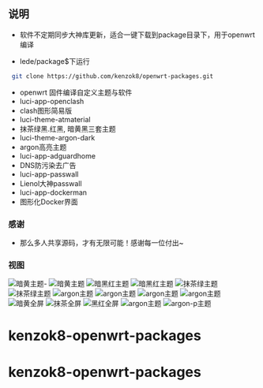﻿## 说明

* 软件不定期同步大神库更新，适合一键下载到package目录下，用于openwrt编译

* lede/package$下运行

```bash
 git clone https://github.com/kenzok8/openwrt-packages.git
```

- openwrt 固件编译自定义主题与软件
- luci-app-openclash           
- clash图形简易版
- luci-theme-atmaterial        
- 抹茶绿黑.红黑, 暗黄黑三套主题
- luci-theme-argon-dark
-  argon高亮主题 
- luci-app-adguardhome         
- DNS防污染去广告
- luci-app-passwall            
- Lienol大神passwall
- luci-app-dockerman           
- 图形化Docker界面

### 感谢

- 那么多人共享源码，才有无限可能！感谢每一位付出~


### 视图
![暗黄主题-](https://github.com/kenzok8/openwrt-packages/blob/master/screenshot/sshot-1.png)
![暗黄主题](https://github.com/kenzok8/openwrt-packages/blob/master/screenshot/sshot-2.png)
![暗黑红主题](https://github.com/kenzok8/openwrt-packages/blob/master/screenshot/sshot-3.png)
![暗黑红主题](https://github.com/kenzok8/openwrt-packages/blob/master/screenshot/sshot-4.png)
![抹茶绿主题](https://github.com/kenzok8/openwrt-packages/blob/master/screenshot/sshot-5.png)
![抹茶绿主题](https://github.com/kenzok8/openwrt-packages/blob/master/screenshot/sshot-6.png)
![argon主题](https://github.com/kenzok8/openwrt-packages/blob/master/screenshot/sshot-7.png)
![argon主题](https://github.com/kenzok8/openwrt-packages/blob/master/screenshot/sshot-8.png)
![argon主题](https://github.com/kenzok8/openwrt-packages/blob/master/screenshot/sshot-9.png)
![argon主题](https://github.com/kenzok8/openwrt-packages/blob/master/screenshot/sshot-10.png)
![暗黄全屏](https://github.com/kenzok8/openwrt-packages/blob/master/screenshot/11.png)
![抹茶全屏](https://github.com/kenzok8/openwrt-packages/blob/master/screenshot/12.png)
![黑红全屏](https://github.com/kenzok8/openwrt-packages/blob/master/screenshot/13.png)
![argon主题](https://github.com/kenzok8/openwrt-packages/blob/master/screenshot/14.png)
![argon-p主题](https://github.com/kenzok8/openwrt-packages/blob/master/screenshot/15.png)
# kenzok8-openwrt-packages
# kenzok8-openwrt-packages
